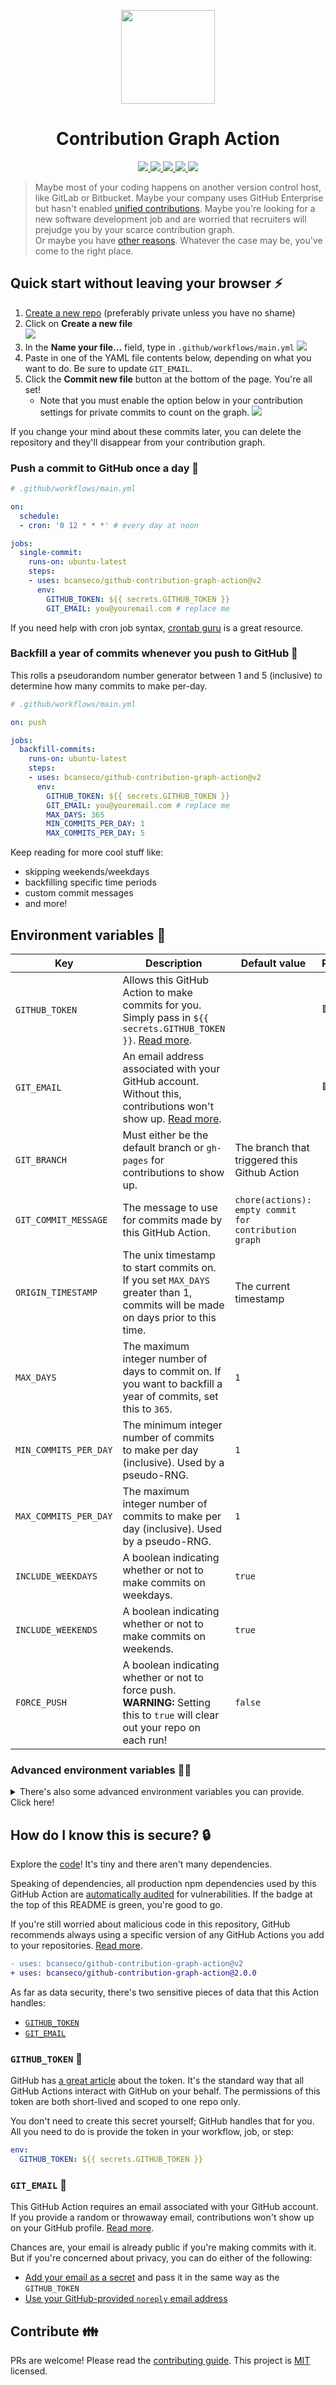 <p align="center">
  <img width="150px" src="./.github/images/cover.png">
</p>

<h1 align="center">
  Contribution Graph Action
</h1>

<p align="center">
  <a href="https://github.com/bcanseco/github-contribution-graph-action/actions?query=workflow%3Abuild">
    <img src="https://github.com/bcanseco/github-contribution-graph-action/workflows/build/badge.svg">
  </a>

  <a href="https://github.com/bcanseco/github-contribution-graph-action/actions?query=workflow%3Atests">
    <img src="https://github.com/bcanseco/github-contribution-graph-action/workflows/tests/badge.svg">
  </a>

  <a href="https://github.com/bcanseco/github-contribution-graph-action/actions?query=workflow%3Aaudit">
    <img src="https://github.com/bcanseco/github-contribution-graph-action/workflows/audit/badge.svg">
  </a>

  <a href="https://github.com/marketplace/actions/autopopulate-your-contribution-graph">
    <img src="https://img.shields.io/badge/action-marketplace-orange?logo=github">
  </a>

  <a href="https://github.com/bcanseco/github-contribution-graph-action/releases">
    <img src="https://img.shields.io/github/v/release/bcanseco/github-contribution-graph-action.svg?logo=github">
  </a>
</p>

> Maybe most of your coding happens on another version control host, like GitLab or Bitbucket. Maybe your company uses GitHub Enterprise but hasn't enabled [unified contributions](https://docs.github.com/en/enterprise-server@latest/admin/configuration/configuring-github-connect/enabling-unified-contributions-for-your-enterprise). Maybe you're looking for a new software development job and are worried that recruiters will prejudge you by your scarce contribution graph.  
> Or maybe you have [other reasons](https://twitter.com/jacobmparis/status/1265740598277025792). Whatever the case may be, you've come to the right place.

## Quick start without leaving your browser ⚡

1. [Create a new repo](https://github.com/new) (preferably private unless you have no shame)
1. Click on **Create a new file**  
   ![](./.github/images/create-new-file.png)
1. In the **Name your file...** field, type in `.github/workflows/main.yml`
   ![](./.github/images/name-new-file.png)
1. Paste in one of the YAML file contents below, depending on what you want to do. Be sure to update `GIT_EMAIL`.
1. Click the **Commit new file** button at the bottom of the page. You're all set!
   * Note that you must enable the option below in your contribution settings for private commits to count on the graph.
   ![](.github/images/private-contributions.png)

If you change your mind about these commits later, you can delete the repository and they'll disappear from your contribution graph.

### Push a commit to GitHub once a day 🍺

```yml
# .github/workflows/main.yml

on:
  schedule:
  - cron: '0 12 * * *' # every day at noon

jobs:
  single-commit:
    runs-on: ubuntu-latest
    steps:
    - uses: bcanseco/github-contribution-graph-action@v2
      env:
        GITHUB_TOKEN: ${{ secrets.GITHUB_TOKEN }}
        GIT_EMAIL: you@youremail.com # replace me
```

If you need help with cron job syntax, [crontab guru](https://crontab.guru/) is a great resource.

### Backfill a year of commits whenever you push to GitHub 🍻

This rolls a pseudorandom number generator between 1 and 5 (inclusive) to determine how many commits to make per-day.

```yml
# .github/workflows/main.yml

on: push

jobs:
  backfill-commits:
    runs-on: ubuntu-latest
    steps:
    - uses: bcanseco/github-contribution-graph-action@v2
      env:
        GITHUB_TOKEN: ${{ secrets.GITHUB_TOKEN }}
        GIT_EMAIL: you@youremail.com # replace me
        MAX_DAYS: 365
        MIN_COMMITS_PER_DAY: 1
        MAX_COMMITS_PER_DAY: 5
```

Keep reading for more cool stuff like:

* skipping weekends/weekdays
* backfilling specific time periods
* custom commit messages
* and more!

## Environment variables 🌳

| Key                   | Description                                                                                                                    | Default value                                         | Required? |
|-----------------------|--------------------------------------------------------------------------------------------------------------------------------|-------------------------------------------------------|-----------|
| `GITHUB_TOKEN`        | Allows this GitHub Action to make commits for you. Simply pass in `${{ secrets.GITHUB_TOKEN }}`. [Read more](#github_token-).  |                                                       |    🟩     |
| `GIT_EMAIL`           | An email address associated with your GitHub account. Without this, contributions won't show up. [Read more](#git_email-).     |                                                       |    🟩     |
| `GIT_BRANCH`          | Must either be the default branch or `gh-pages` for contributions to show up.                                                  | The branch that triggered this Github Action          |           |
| `GIT_COMMIT_MESSAGE`  | The message to use for commits made by this GitHub Action.                                                                     | `chore(actions): empty commit for contribution graph` |           |
| `ORIGIN_TIMESTAMP`    | The unix timestamp to start commits on. If you set `MAX_DAYS` greater than 1, commits will be made on days prior to this time. | The current timestamp                                 |           |
| `MAX_DAYS`            | The maximum integer number of days to commit on. If you want to backfill a year of commits, set this to `365`.                 | `1`                                                   |           |
| `MIN_COMMITS_PER_DAY` | The minimum integer number of commits to make per day (inclusive). Used by a pseudo-RNG.                                       | `1`                                                   |           |
| `MAX_COMMITS_PER_DAY` | The maximum integer number of commits to make per day (inclusive). Used by a pseudo-RNG.                                       | `1`                                                   |           |
| `INCLUDE_WEEKDAYS`    | A boolean indicating whether or not to make commits on weekdays.                                                               | `true`                                                |           |
| `INCLUDE_WEEKENDS`    | A boolean indicating whether or not to make commits on weekends.                                                               | `true`                                                |           |
| `FORCE_PUSH`          | A boolean indicating whether or not to force push. **WARNING:** Setting this to `true` will clear out your repo on each run!   | `false`                                               |           |

### Advanced environment variables 🧙‍♂️

<details>

<summary>There's also some advanced environment variables you can provide. Click here!</summary>

Only set these if you know what you're doing:

| Key                 | Description                                                                  | Default value                                                     | Required? |
|---------------------|------------------------------------------------------------------------------|-------------------------------------------------------------------|-----------|
| `GIT_HOST`          | You may be able to override this to support a GitHub Enterprise environment. | `github.com`                                                      |           |
| `GIT_SSH_COMMAND`   |                                                                              | `ssh -o UserKnownHostsFile=/dev/null -o StrictHostKeyChecking=no` |           |
| `GITHUB_ACTOR`      |                                                                              | Set by the GitHub Actions runner                                  |           |
| `GITHUB_REPOSITORY` |                                                                              | Set by the GitHub Actions runner                                  |           |

</details>

## How do I know this is secure? 🔒

Explore the [code](src/index.js)! It's tiny and there aren't many dependencies.

Speaking of dependencies, all production npm dependencies used by this GitHub Action are [automatically audited](./.github/workflows/audit.yml) for vulnerabilities. If the badge at the top of this README is green, you're good to go.

If you're still worried about malicious code in this repository, GitHub recommends always using a specific version of any GitHub Actions you add to your repositories. [Read more](https://docs.github.com/en/actions/using-workflows/workflow-syntax-for-github-actions#jobsjob_idstepsuses).

```diff
- uses: bcanseco/github-contribution-graph-action@v2
+ uses: bcanseco/github-contribution-graph-action@2.0.0
```

As far as data security, there's two sensitive pieces of data that this Action handles:

* [`GITHUB_TOKEN`](#github_token-)
* [`GIT_EMAIL`](#git_email-)

### `GITHUB_TOKEN` 🔑

GitHub has [a great article](https://docs.github.com/en/actions/security-guides/automatic-token-authentication#using-the-github_token-in-a-workflow) about the token. It's the standard way that all GitHub Actions interact with GitHub on your behalf. The permissions of this token are both short-lived and scoped to one repo only.

You don't need to create this secret yourself; GitHub handles that for you. All you need to do is provide the token in your workflow, job, or step:

```yml
env:
  GITHUB_TOKEN: ${{ secrets.GITHUB_TOKEN }}
```

### `GIT_EMAIL` 📧

This GitHub Action requires an email associated with your GitHub account. If you provide a random or throwaway email, contributions won't show up on your GitHub profile. [Read more](https://docs.github.com/en/account-and-profile/setting-up-and-managing-your-github-profile/managing-contribution-settings-on-your-profile/why-are-my-contributions-not-showing-up-on-my-profile#you-havent-added-your-local-git-commit-email-to-your-profile).

Chances are, your email is already public if you're making commits with it. But if you're concerned about privacy, you can do either of the following:

* [Add your email as a secret](https://docs.github.com/en/actions/security-guides/encrypted-secrets#creating-encrypted-secrets-for-a-repository) and pass it in the same way as the `GITHUB_TOKEN`
* [Use your GitHub-provided `noreply` email address](https://docs.github.com/en/account-and-profile/setting-up-and-managing-your-personal-account-on-github/managing-email-preferences/setting-your-commit-email-address#about-commit-email-addresses)

## Contribute 👪

PRs are welcome! Please read the [contributing guide](.github/CONTRIBUTING.md). This project is [MIT](LICENSE) licensed.
